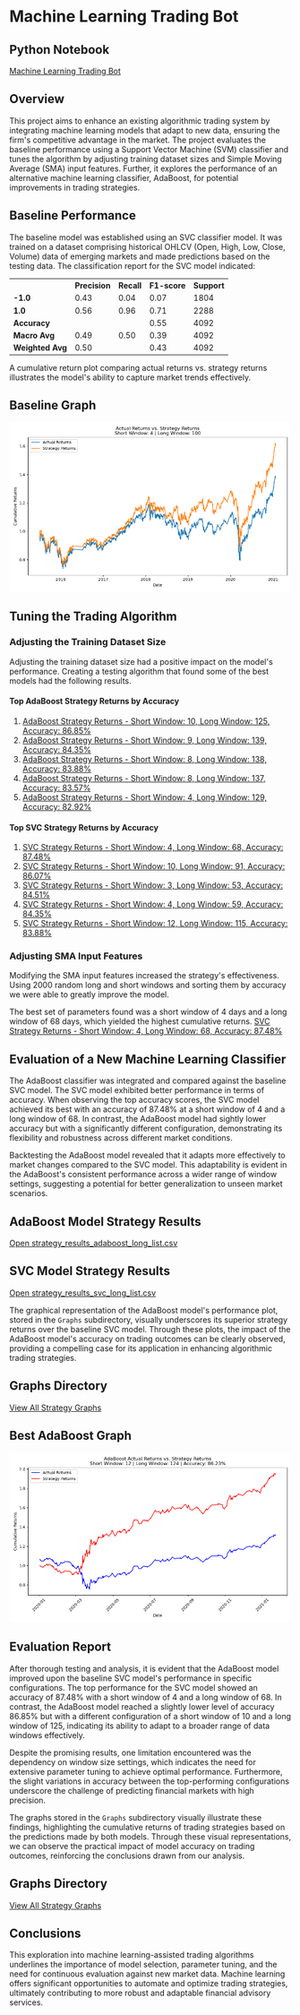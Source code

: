 # Machine Learning Trading Bot

## Python Notebook

[Machine Learning Trading Bot](https://github.com/jancichocki/Module_14_Challenge/blob/main/machine_learning_trading_bot_clean.ipynb)

## Overview

This project aims to enhance an existing algorithmic trading system by integrating machine learning models that adapt to new data, ensuring the firm's competitive advantage in the market. The project evaluates the baseline performance using a Support Vector Machine (SVM) classifier and tunes the algorithm by adjusting training dataset sizes and Simple Moving Average (SMA) input features. Further, it explores the performance of an alternative machine learning classifier, AdaBoost, for potential improvements in trading strategies.

## Baseline Performance

The baseline model was established using an SVC classifier model. It was trained on a dataset comprising historical OHLCV (Open, High, Low, Close, Volume) data of emerging markets and made predictions based on the testing data. The classification report for the SVC model indicated:

<table>
    <tr>
        <th></th>
        <th>Precision</th>
        <th>Recall</th>
        <th>F1-score</th>
        <th>Support</th>
    </tr>
    <tr>
        <td><strong>-1.0</strong></td>
        <td>0.43</td>
        <td>0.04</td>
        <td>0.07</td>
        <td>1804</td>
    </tr>
    <tr>
        <td><strong>1.0</strong></td>
        <td>0.56</td>
        <td>0.96</td>
        <td>0.71</td>
        <td>2288</td>
    </tr>
    <tr>
        <td><strong>Accuracy</strong></td>
        <td></td>
        <td></td>
        <td>0.55</td>
        <td>4092</td>
    </tr>
    <tr>
        <td><strong>Macro Avg</strong></td>
        <td>0.49</td>
        <td>0.50</td>
        <td>0.39</td>
        <td>4092</td>
    </tr>
    <tr>
        <td><strong>Weighted Avg</strong></td>
        <td>0.50</td>
        <td></td>
        <td>0.43</td>
        <td>4092</td>
    </tr>
</table>

A cumulative return plot comparing actual returns vs. strategy returns illustrates the model's ability to capture market trends effectively.

## Baseline Graph
![Baseline Graph](https://github.com/jancichocki/Module_14_Challenge/blob/main/cumulative_returns_short4_long100.png)

## Tuning the Trading Algorithm

### Adjusting the Training Dataset Size

Adjusting the training dataset size had a positive impact on the model's performance. Creating a testing algorithm that found some of the best models had the following results.

#### Top AdaBoost Strategy Returns by Accuracy

1. [AdaBoost Strategy Returns - Short Window: 10, Long Window: 125, Accuracy: 86.85%](https://github.com/jancichocki/Module_14_Challenge/tree/main/Graphs/adaboost_strategy_returns_acc08685_short10_long125.png)
2. [AdaBoost Strategy Returns - Short Window: 9, Long Window: 139, Accuracy: 84.35%](https://github.com/jancichocki/Module_14_Challenge/tree/main/Graphs/adaboost_strategy_returns_acc08435_short9_long139.png)
3. [AdaBoost Strategy Returns - Short Window: 8, Long Window: 138, Accuracy: 83.88%](https://github.com/jancichocki/Module_14_Challenge/tree/main/Graphs/adaboost_strategy_returns_acc08388_short8_long138.png)
4. [AdaBoost Strategy Returns - Short Window: 8, Long Window: 137, Accuracy: 83.57%](https://github.com/jancichocki/Module_14_Challenge/tree/main/Graphs/adaboost_strategy_returns_acc08357_short8_long137.png)
5. [AdaBoost Strategy Returns - Short Window: 4, Long Window: 129, Accuracy: 82.92%](https://github.com/jancichocki/Module_14_Challenge/tree/main/Graphs/adaboost_strategy_returns_acc08292_short4_long129.png)


#### Top SVC Strategy Returns by Accuracy

1. [SVC Strategy Returns - Short Window: 4, Long Window: 68, Accuracy: 87.48%](https://github.com/jancichocki/Module_14_Challenge/tree/main/Graphs/svc_strategy_returns_acc08748_svc_short4_long68.png)
2. [SVC Strategy Returns - Short Window: 10, Long Window: 91, Accuracy: 86.07%](https://github.com/jancichocki/Module_14_Challenge/tree/main/Graphs/svc_strategy_returns_acc08607_svc_short10_long91.png)
3. [SVC Strategy Returns - Short Window: 3, Long Window: 53, Accuracy: 84.51%](https://github.com/jancichocki/Module_14_Challenge/tree/main/Graphs/svc_strategy_returns_acc08451_svc_short3_long53.png)
4. [SVC Strategy Returns - Short Window: 4, Long Window: 59, Accuracy: 84.35%](https://github.com/jancichocki/Module_14_Challenge/tree/main/Graphs/svc_strategy_returns_acc08435_svc_short4_long59.png)
5. [SVC Strategy Returns - Short Window: 12, Long Window: 115, Accuracy: 83.88%](https://github.com/jancichocki/Module_14_Challenge/tree/main/Graphs/svc_strategy_returns_acc08388_svc_short12_long115.png)

### Adjusting SMA Input Features

Modifying the SMA input features increased the strategy's effectiveness. Using 2000 random long and short windows and sorting them by accuracy we were able to greatly improve the model.

The best set of parameters found was a short window of 4 days and a long window of 68 days, which yielded the highest cumulative returns. 
[SVC Strategy Returns - Short Window: 4, Long Window: 68, Accuracy: 87.48%](https://github.com/jancichocki/Module_14_Challenge/tree/main/Graphs/svc_strategy_returns_acc08748_svc_short4_long68.png)

## Evaluation of a New Machine Learning Classifier

The AdaBoost classifier was integrated and compared against the baseline SVC model. The SVC model exhibited better performance in terms of accuracy. When observing the top accuracy scores, the SVC model achieved its best with an accuracy of 87.48% at a short window of 4 and a long window of 68. In contrast, the AdaBoost model had sightly lower accuracy but with a significantly different configuration, demonstrating its flexibility and robustness across different market conditions.

Backtesting the AdaBoost model revealed that it adapts more effectively to market changes compared to the SVC model. This adaptability is evident in the AdaBoost's consistent performance across a wider range of window settings, suggesting a potential for better generalization to unseen market scenarios.

## AdaBoost Model Strategy Results
[Open strategy_results_adaboost_long_list.csv](https://github.com/jancichocki/Module_14_Challenge/blob/main/strategy_results_adaboost_long_list.csv)

## SVC Model Strategy Results
[Open strategy_results_svc_long_list.csv](https://github.com/jancichocki/Module_14_Challenge/blob/main/strategy_results_svc_long_list.csv)

The graphical representation of the AdaBoost model's performance plot, stored in the `Graphs` subdirectory, visually underscores its superior strategy returns over the baseline SVC model. Through these plots, the impact of the AdaBoost model's accuracy on trading outcomes can be clearly observed, providing a compelling case for its application in enhancing algorithmic trading strategies.

## Graphs Directory
[View All Strategy Graphs](https://github.com/jancichocki/Module_14_Challenge/tree/main/Graphs)

## Best AdaBoost Graph
![AdaBoost Strategy Returns](https://github.com/jancichocki/Module_14_Challenge/blob/main/Graphs/adaboost_strategy_returns_acc0862_short12_long124.png)

## Evaluation Report

After thorough testing and analysis, it is evident that the AdaBoost model improved upon the baseline SVC model's performance in specific configurations. The top performance for the SVC model showed an accuracy of 87.48% with a short window of 4 and a long window of 68. In contrast, the AdaBoost model reached a slightly lower level of accuracy 86.85% but with a different configuration of a short window of 10 and a long window of 125, indicating its ability to adapt to a broader range of data windows effectively.

Despite the promising results, one limitation encountered was the dependency on window size settings, which indicates the need for extensive parameter tuning to achieve optimal performance. Furthermore, the slight variations in accuracy between the top-performing configurations underscore the challenge of predicting financial markets with high precision.

The graphs stored in the `Graphs` subdirectory visually illustrate these findings, highlighting the cumulative returns of trading strategies based on the predictions made by both models. Through these visual representations, we can observe the practical impact of model accuracy on trading outcomes, reinforcing the conclusions drawn from our analysis.

## Graphs Directory
[View All Strategy Graphs](https://github.com/jancichocki/Module_14_Challenge/tree/main/Graphs)

## Conclusions

This exploration into machine learning-assisted trading algorithms underlines the importance of model selection, parameter tuning, and the need for continuous evaluation against new market data. Machine learning offers significant opportunities to automate and optimize trading strategies, ultimately contributing to more robust and adaptable financial advisory services.

